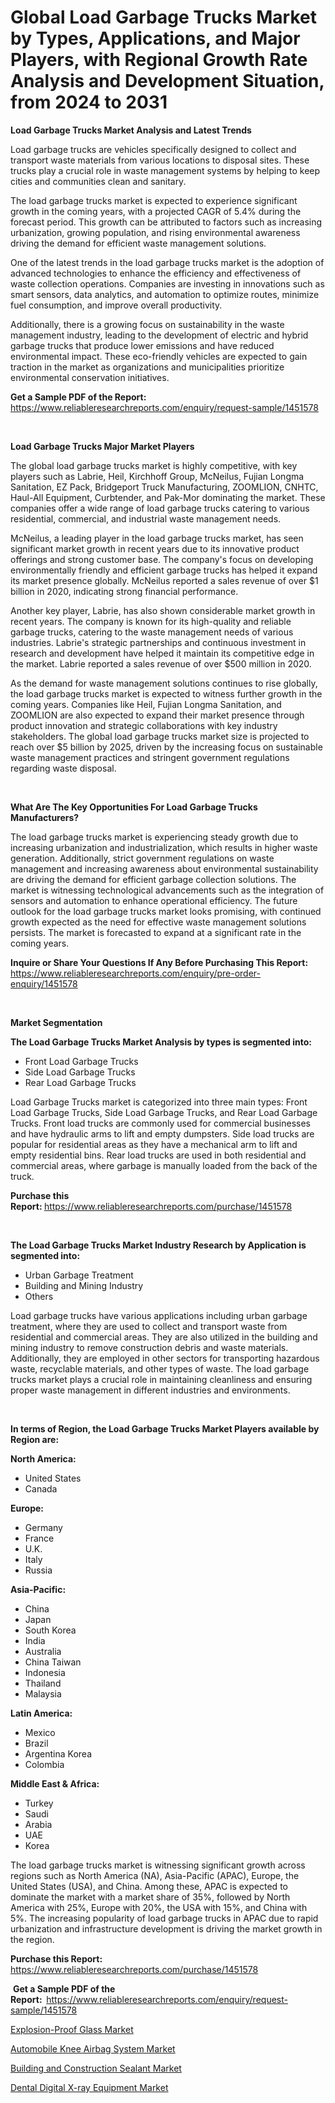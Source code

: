<p><h1>Global Load Garbage Trucks Market by Types, Applications, and Major Players, with Regional Growth Rate Analysis and Development Situation, from 2024 to 2031</h1></p><p><strong>Load Garbage Trucks Market Analysis and Latest Trends</strong></p>
<p><p>Load garbage trucks are vehicles specifically designed to collect and transport waste materials from various locations to disposal sites. These trucks play a crucial role in waste management systems by helping to keep cities and communities clean and sanitary.</p><p>The load garbage trucks market is expected to experience significant growth in the coming years, with a projected CAGR of 5.4% during the forecast period. This growth can be attributed to factors such as increasing urbanization, growing population, and rising environmental awareness driving the demand for efficient waste management solutions.</p><p>One of the latest trends in the load garbage trucks market is the adoption of advanced technologies to enhance the efficiency and effectiveness of waste collection operations. Companies are investing in innovations such as smart sensors, data analytics, and automation to optimize routes, minimize fuel consumption, and improve overall productivity.</p><p>Additionally, there is a growing focus on sustainability in the waste management industry, leading to the development of electric and hybrid garbage trucks that produce lower emissions and have reduced environmental impact. These eco-friendly vehicles are expected to gain traction in the market as organizations and municipalities prioritize environmental conservation initiatives.</p></p>
<p><strong>Get a Sample PDF of the Report:&nbsp;</strong> <a href="https://www.reliableresearchreports.com/enquiry/request-sample/1451578">https://www.reliableresearchreports.com/enquiry/request-sample/1451578</a></p>
<p>&nbsp;</p>
<p><strong>Load Garbage Trucks Major Market Players</strong></p>
<p><p>The global load garbage trucks market is highly competitive, with key players such as Labrie, Heil, Kirchhoff Group, McNeilus, Fujian Longma Sanitation, EZ Pack, Bridgeport Truck Manufacturing, ZOOMLION, CNHTC, Haul-All Equipment, Curbtender, and Pak-Mor dominating the market. These companies offer a wide range of load garbage trucks catering to various residential, commercial, and industrial waste management needs.</p><p>McNeilus, a leading player in the load garbage trucks market, has seen significant market growth in recent years due to its innovative product offerings and strong customer base. The company's focus on developing environmentally friendly and efficient garbage trucks has helped it expand its market presence globally. McNeilus reported a sales revenue of over $1 billion in 2020, indicating strong financial performance.</p><p>Another key player, Labrie, has also shown considerable market growth in recent years. The company is known for its high-quality and reliable garbage trucks, catering to the waste management needs of various industries. Labrie's strategic partnerships and continuous investment in research and development have helped it maintain its competitive edge in the market. Labrie reported a sales revenue of over $500 million in 2020.</p><p>As the demand for waste management solutions continues to rise globally, the load garbage trucks market is expected to witness further growth in the coming years. Companies like Heil, Fujian Longma Sanitation, and ZOOMLION are also expected to expand their market presence through product innovation and strategic collaborations with key industry stakeholders. The global load garbage trucks market size is projected to reach over $5 billion by 2025, driven by the increasing focus on sustainable waste management practices and stringent government regulations regarding waste disposal.</p></p>
<p>&nbsp;</p>
<p><strong>What Are The Key Opportunities For Load Garbage Trucks Manufacturers?</strong></p>
<p><p>The load garbage trucks market is experiencing steady growth due to increasing urbanization and industrialization, which results in higher waste generation. Additionally, strict government regulations on waste management and increasing awareness about environmental sustainability are driving the demand for efficient garbage collection solutions. The market is witnessing technological advancements such as the integration of sensors and automation to enhance operational efficiency. The future outlook for the load garbage trucks market looks promising, with continued growth expected as the need for effective waste management solutions persists. The market is forecasted to expand at a significant rate in the coming years.</p></p>
<p><strong>Inquire or Share Your Questions If Any Before Purchasing This Report:</strong> <a href="https://www.reliableresearchreports.com/enquiry/pre-order-enquiry/1451578">https://www.reliableresearchreports.com/enquiry/pre-order-enquiry/1451578</a></p>
<p>&nbsp;</p>
<p><strong>Market Segmentation</strong></p>
<p><strong>The Load Garbage Trucks Market Analysis by types is segmented into:</strong></p>
<p><ul><li>Front Load Garbage Trucks</li><li>Side Load Garbage Trucks</li><li>Rear Load Garbage Trucks</li></ul></p>
<p><p>Load Garbage Trucks market is categorized into three main types: Front Load Garbage Trucks, Side Load Garbage Trucks, and Rear Load Garbage Trucks. Front load trucks are commonly used for commercial businesses and have hydraulic arms to lift and empty dumpsters. Side load trucks are popular for residential areas as they have a mechanical arm to lift and empty residential bins. Rear load trucks are used in both residential and commercial areas, where garbage is manually loaded from the back of the truck.</p></p>
<p><strong>Purchase this Report:&nbsp;</strong><a href="https://www.reliableresearchreports.com/purchase/1451578">https://www.reliableresearchreports.com/purchase/1451578</a></p>
<p>&nbsp;</p>
<p><strong>The Load Garbage Trucks Market Industry Research by Application is segmented into:</strong></p>
<p><ul><li>Urban Garbage Treatment</li><li>Building and Mining Industry</li><li>Others</li></ul></p>
<p><p>Load garbage trucks have various applications including urban garbage treatment, where they are used to collect and transport waste from residential and commercial areas. They are also utilized in the building and mining industry to remove construction debris and waste materials. Additionally, they are employed in other sectors for transporting hazardous waste, recyclable materials, and other types of waste. The load garbage trucks market plays a crucial role in maintaining cleanliness and ensuring proper waste management in different industries and environments.</p></p>
<p>&nbsp;</p>
<p><strong>In terms of Region, the Load Garbage Trucks Market Players available by Region are:</strong></p>
<p>
    <p> <strong> North America: </strong>
        <ul>
            <li>United States</li>
            <li>Canada</li>
        </ul>
        </p> 
    <p> <strong> Europe: </strong>
        <ul>
            <li>Germany</li>
            <li>France</li>
            <li>U.K.</li>
            <li>Italy</li>
            <li>Russia</li>
        </ul>
        </p> 
    <p> <strong> Asia-Pacific: </strong>
        <ul>
            <li>China</li>
            <li>Japan</li>
            <li>South Korea</li>
            <li>India</li>
            <li>Australia</li>
            <li>China Taiwan</li>
            <li>Indonesia</li>
            <li>Thailand</li>
            <li>Malaysia</li>
        </ul>
        </p> 
    <p> <strong> Latin America: </strong>
        <ul>
            <li>Mexico</li>
            <li>Brazil</li>
            <li>Argentina Korea</li>
            <li>Colombia</li>
        </ul>
        </p> 
    <p> <strong> Middle East & Africa: </strong>
        <ul>
            <li>Turkey</li>
            <li>Saudi</li>
            <li>Arabia</li>
            <li>UAE</li>
            <li>Korea</li>
        </ul>
    </p>
    </p>
<p><p>The load garbage trucks market is witnessing significant growth across regions such as North America (NA), Asia-Pacific (APAC), Europe, the United States (USA), and China. Among these, APAC is expected to dominate the market with a market share of 35%, followed by North America with 25%, Europe with 20%, the USA with 15%, and China with 5%. The increasing popularity of load garbage trucks in APAC due to rapid urbanization and infrastructure development is driving the market growth in the region.</p></p>
<p><strong>Purchase this Report: </strong><a href="https://www.reliableresearchreports.com/purchase/1451578">https://www.reliableresearchreports.com/purchase/1451578</a></p>
<p>&nbsp;<strong>Get a Sample PDF of the Report:&nbsp;&nbsp;</strong><a href="https://www.reliableresearchreports.com/enquiry/request-sample/1451578">https://www.reliableresearchreports.com/enquiry/request-sample/1451578</a></p>
<p><strong></strong></p>
<p><p><a href="https://view.publitas.com/reportprime-1/explosion-proof-glass-market-size-reflecting-a-forecast-till-2030-market-by-type-by-application-and-by-geography/">Explosion-Proof Glass Market</a></p><p><a href="https://view.publitas.com/reportprime-1/automobile-knee-airbag-system-market-size-reflecting-a-forecast-till-2030-market-by-type-by-application-and-by-geography/">Automobile Knee Airbag System Market</a></p><p><a href="https://view.publitas.com/reportprime-1/building-and-construction-sealant-market-with-the-goal-of-estimating-the-market-size-and-future-growth-potential-of-various-market-segments-based-on-component-applications-end-user-and-region/">Building and Construction Sealant Market</a></p><p><a href="https://zircon-bluebell-299.notion.site/Dental-Digital-X-ray-Equipment-Market-Research-Report-Provides-thorough-Industry-Overview-which-off-b8be795969444e37b6a8a6cdac293b45">Dental Digital X-ray Equipment Market</a></p></p>